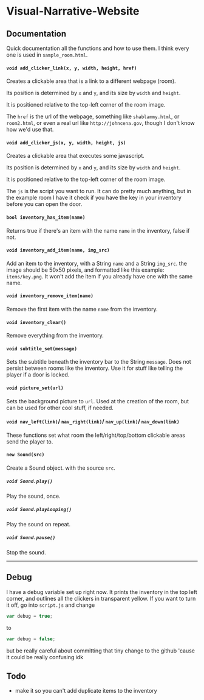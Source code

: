 # Visual-Narrative-Website

## Documentation

Quick documentation all the functions and how to use them. I think every one is used in `sample_room.html`.



#### `void add_clicker_link(x, y, width, height, href)`

Creates a clickable area that is a link to a different webpage (room).

Its position is determined by `x` and `y`, and its size by `width` and `height`.

It is positioned relative to the top-left corner of the room image.

The `href` is the url of the webpage, something like `shablammy.html`, or `room2.html`, or even a real url like `http://johncena.gov`, though I don't know how we'd use that.



#### `void add_clicker_js(x, y, width, height, js)`

Creates a clickable area that executes some javascript.

Its position is determined by `x` and `y`, and its size by `width` and `height`.

It is positioned relative to the top-left corner of the room image.

The `js` is the script you want to run. It can do pretty much anything, but in the example room I have it check if you have the key in your inventory before you can open the door.



#### `bool inventory_has_item(name)`

Returns true if there's an item with the name `name` in the inventory, false if not.



#### `void inventory_add_item(name, img_src)`

Add an item to the inventory, with a String `name` and a String `img_src`. the image should be 50x50 pixels, and formatted like this example: `items/key.png`. It won't add the item if you already have one with the same name.



#### `void inventory_remove_item(name)`

Remove the first item with the name `name` from the inventory.



#### `void inventory_clear()`

Remove  everything from the inventory.



#### `void subtitle_set(message)`

Sets the subtitle beneath the inventory bar to the String `message`. Does not persist between rooms like the inventory. Use it for stuff like telling the player if a door is locked.



#### `void picture_set(url)`

Sets the background picture to `url`. Used at the creation of the room, but can be used for other cool stuff, if needed.



#### `void nav_left(link)`/ `nav_right(link)`/ `nav_up(link)`/  `nav_down(link)`

These functions set what room the left/right/top/bottom clickable areas send the player to.



#### `new Sound(src)` 

Create a Sound object. with the source `src`.

##### `void Sound.play()`

Play the sound, once.

##### `void Sound.playLooping()`

Play the sound on repeat.

##### `void Sound.pause()`

Stop the sound.

---

## Debug

I have a debug variable set up right now. It prints the inventory in the top left corner, and outlines all the clickers in transparent yellow. If you want to turn it off, go into `script.js` and change

```javascript
var debug = true;
```

to

```javascript
var debug = false;
```

but be really careful about committing that tiny change to the github 'cause it could be really confusing idk



## Todo

- make it so you can't add duplicate items to the inventory